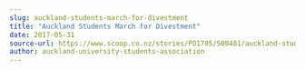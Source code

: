```yaml
---
slug: auckland-students-march-for-divestment
title: "Auckland Students March for Divestment"
date: 2017-05-31
source-url: https://www.scoop.co.nz/stories/PO1705/S00481/auckland-students-march-for-divestment.htm
author: auckland-university-students-association
---
```

